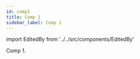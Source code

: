```yaml
---
id: comp1
title: Comp 1
sidebar_label: Comp 1
---
```


import EditedBy from '../../src/components/EditedBy'

Comp 1.

<EditedBy name="Vijay dev" date="24/02/2020" />
